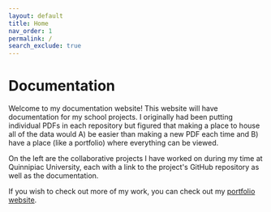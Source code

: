 ```yaml
---
layout: default
title: Home
nav_order: 1
permalink: /
search_exclude: true
---
```


# Documentation

Welcome to my documentation website! This website will have documentation for my school projects. I originally had been putting individual PDFs in each repository but figured that making a place to house all of the data would A) be easier than making a new PDF each time and B) have a place (like a portfolio) where everything can be viewed.

On the left are the collaborative projects I have worked on during my time at Quinnipiac University, each with a link to the project's GitHub repository as well as the documentation.

If you wish to check out more of my work, you can check out my [portfolio website](https://bjaxqq.github.io).
